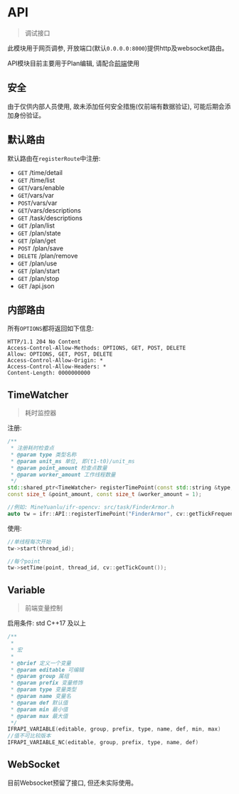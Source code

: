 # API

> 调试接口

此模块用于网页调参, 开放端口(默认`0.0.0.0:8000`)提供http及websocket路由。

API模块目前主要用于Plan编辑, 请配合[前端](https://github.com/MineYuanlu/ifr-opencv-web)使用

## 安全

由于仅供内部人员使用, 故未添加任何安全措施(仅前端有数据验证), 可能后期会添加身份验证。

## 默认路由

默认路由在`registerRoute`中注册:

- `GET` /time/detail
- `GET` /time/list
- `GET`/vars/enable
- `GET`/vars/var
- `POST`/vars/var
- `GET`/vars/descriptions
- `GET` /task/descriptions
- `GET` /plan/list
- `GET` /plan/state
- `GET` /plan/get
- `POST` /plan/save
- `DELETE` /plan/remove
- `GET` /plan/use
- `GET` /plan/start
- `GET` /plan/stop
- `GET` /api.json

## 内部路由

所有`OPTIONS`都将返回如下信息:

```
HTTP/1.1 204 No Content
Access-Control-Allow-Methods: OPTIONS, GET, POST, DELETE
Allow: OPTIONS, GET, POST, DELETE
Access-Control-Allow-Origin: *
Access-Control-Allow-Headers: *
Content-Length: 0000000000
```

## TimeWatcher

> 耗时监控器

注册:

```cpp
/**
 * 注册耗时检查点
 * @param type 类型名称
 * @param unit_ms 单位, 即(t1-t0)/unit_ms
 * @param point_amount 检查点数量
 * @param worker_amount 工作线程数量
 */
std::shared_ptr<TimeWatcher> registerTimePoint(const std::string &type, const TimeWatcher::unit_t &unit_ms,
const size_t &point_amount, const size_t &worker_amount = 1);

//例如: MineYuanlu/ifr-opencv: src/task/FinderArmor.h
auto tw = ifr::API::registerTimePoint("FinderArmor", cv::getTickFrequency() / 1000, 8, finder_thread_amount);
```

使用:

```cpp
//单线程每次开始
tw->start(thread_id);

//每个point
tw->setTime(point, thread_id, cv::getTickCount());
```

## Variable

> 前端变量控制

启用条件: std C++17 及以上

```cpp
/**
 * 
 * 宏
 * 
 * @brief 定义一个变量
 * @param editable 可编辑
 * @param group 属组
 * @param prefix 变量修饰
 * @param type 变量类型
 * @param name 变量名
 * @param def 默认值
 * @param min 最小值
 * @param max 最大值
 */
IFRAPI_VARIABLE(editable, group, prefix, type, name, def, min, max)
//值不可比较版本
IFRAPI_VARIABLE_NC(editable, group, prefix, type, name, def)  
```

## WebSocket

目前Websocket预留了接口, 但还未实际使用。